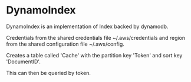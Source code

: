 # DynamoIndex

DynamoIndex is an implementation of Index backed by dynamodb.

Credentials from the shared credentials file ~/.aws/credentials
and region from the shared configuration file ~/.aws/config.

Creates a table called 'Cache' with the partition key 'Token' and sort key 'DocumentID'.

This can then be queried by token.

